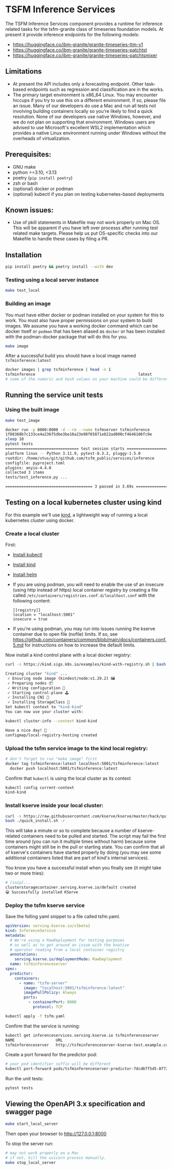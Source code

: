 # TSFM Inference Services

The TSFM Inference Services component provides a runtime for inference related tasks for the tsfm-granite class of 
timeseries foundation models. At present it provide inference endpoints for the following models:

* https://huggingface.co/ibm-granite/granite-timeseries-ttm-v1
* https://huggingface.co/ibm-granite/granite-timeseries-patchtst
* https://huggingface.co/ibm-granite/granite-timeseries-patchtsmixer
  
## Limitations

* At present the API includes only a forecasting endpoint. Other task-based endpoints such as regression and classification are in the works.
* The primary target environment is x86_64 Linux. 
You may encounter hiccups if you try to use this on a different environment. If so, please file an issue. Many of our developers do use a Mac and run all tests not involving building containers locally so you're likely to find a quick resolution. None of our developers use native Windows, however, and we do not plan on supporting that environment. Windows users are advised to use Microsoft's excellent WSL2 implementation which provides a native Linux environment running under Windows without the overheads of virtualization.


## Prerequisites:

* GNU make
* python >=3.10, <3.13
* poetry (`pip install poetry`)
* zsh or bash
* (optional) docker or podman
* (optional) kubectl if you plan on testing kubernetes-based deployments

## Known issues:

* Use of pkill statements in Makefile may not work properly on Mac OS. This will
 be apparent if you have left over processs after running test related make 
 targets. Please help us put OS-specific checks into our Makefile to handle 
 these cases by filing a PR.

## Installation

```sh
pip install poetry && poetry install --with dev
```

### Testing using a local server instance

```sh
make test_local
```

### Building an image

You must have either docker or podman installed on your system for this to
work. You must also have proper permissions on your system to build images. We assume you have a working docker command which can be docker itself 
or `podman` that has been aliased as `docker` or has been installed with the podman-docker package that will do this for you.

```bash
make image
```

After a successful build you should have a local image named 
`tsfminference:latest`

```sh
docker images | grep tsfminference | head -n 1
tsfminference                                             latest               df592dcb0533   46 seconds ago      1.49GB
# some of the numeric and hash values on your machine could be different
```

## Running the service unit tests

### Using the built image

```sh
make test_image

docker run -p 8000:8000 -d --rm --name tsfmserver tsfminference
1f88368b7c133ce4a236f5dbe3be18a23e98f65871e822ad808cf4646106fc9e
sleep 10
pytest tests
================================ test session starts ===========================
platform linux -- Python 3.11.9, pytest-8.3.2, pluggy-1.5.0
rootdir: /home/stus/git/github.com/tsfm_public/services/inference
configfile: pyproject.toml
plugins: anyio-4.4.0
collected 3 items                                                                                                         # this list of tests is illustrative only
tests/test_inference.py ...                                                                                                                                                           [100%]

====================================== 3 passed in 3.69s =======================
```

## Testing on a local kubernetes cluster using kind

For this example we'll use [kind](https://kind.sigs.k8s.io/docs/user/quick-start/),
a lightweight way of running a local kubernetes cluster using docker.

### Create a local cluster

First:

* [Install kubectl](https://kubernetes.io/docs/tasks/tools/)
* [Install kind](https://kind.sigs.k8s.io/docs/user/quick-start/#installation)
* [Install helm](https://helm.sh/docs/intro/install/)
* If you are using podman, you will need to enable the use of an insecure (using http instead of https)
local container registry by creating a file called `/etc/containers/registries.conf.d/localhost.conf` 
with the following content:

  ```
  [[registry]]
  location = "localhost:5001"
  insecure = true
  ```
* If you're using podman, you may run into issues running the kserve container due to 
open file (nofile) limits. If so, 
see https://github.com/containers/common/blob/main/docs/containers.conf.5.md
for instructions on how to increase the default limits.

Now install a kind control plane with a local docker registry:

```bash
curl -s https://kind.sigs.k8s.io/examples/kind-with-registry.sh | bash

Creating cluster "kind" ...
 ✓ Ensuring node image (kindest/node:v1.29.2) 🖼
 ✓ Preparing nodes 📦  
 ✓ Writing configuration 📜 
 ✓ Starting control-plane 🕹️ 
 ✓ Installing CNI 🔌 
 ✓ Installing StorageClass 💾 
Set kubectl context to "kind-kind"
You can now use your cluster with:

kubectl cluster-info --context kind-kind

Have a nice day! 👋
configmap/local-registry-hosting created
```

### Upload the tsfm service image to the kind local registry:

```bash
# don't forget to run "make image" first
docker tag tsfminference:latest localhost:5001/tsfminference:latest
  docker push localhost:5001/tsfminference:latest
```

Confirm that `kubectl` is using the local cluster as its context

```bash
kubectl config current-context 
kind-kind
```

### Install kserve inside your local cluster:

```bash
curl -s https://raw.githubusercontent.com/kserve/kserve/master/hack/quick_install.sh > quick_install.sh
bash ./quick_install.sh -r
```

This will take a minute or so to complete because a number of kserve-related containers 
need to be pulled and started. The script may fail the first time around (you can run it multiple times without harm) because some containers might still be in the pull or starting state. You can confirm that all of kserve's containers have started properly by doing (you may see some additional cointainers listed that are part of kind's internal services).

You know you have a successful install when you finally see (it might take two 
or more tries):

```bash
# [snip]...
clusterstoragecontainer.serving.kserve.io/default created
😀 Successfully installed KServe
```
### Deploy the tsfm kserve service

Save the folling yaml snippet to a file called tsfm.yaml.

```yaml
apiVersion: serving.kserve.io/v1beta1
kind: InferenceService
metadata:
  # We're using a RawDeployment for testing purposes
  # as well as to get around an issue with the knative
  # operator reading from a local container registry
  annotations:
    serving.kserve.io/deploymentMode: RawDeployment
  name: tsfminferenceserver
spec:
  predictor:
    containers:
      - name: "tsfm-server"
        image: "localhost:5001/tsfminference:latest"
        imagePullPolicy: Always
        ports:
          - containerPort: 8000
            protocol: TCP
```

```bash
kubectl apply -f tsfm.yaml
```

Confirm that the service is running:

```bash
kubectl get inferenceservices.serving.kserve.io tsfminferenceserver 
NAME                  URL                                                  READY   PREV   LATEST   PREVROLLEDOUTREVISION   LATESTREADYREVISION   AGE
tsfminferenceserver   http://tsfminferenceserver-kserve-test.example.com   True                                                                  25m

```

Create a port forward for the predictor pod:

```bash
# your pod identifier suffix will be different
kubectl port-forward pods/tsfminferenceserver-predictor-7dcd6ff5d5-8f726 8000:8000   
```

Run the unit tests:

```bash
pytest tests
```

## Viewing the OpenAPI 3.x specification and swagger page

```sh
make start_local_server
```

Then open your browser to http://127.0.0.1:8000

To stop the server run:

```sh
# may not work properly on a Mac
# if not, kill the uvicorn process manually.
make stop_local_server
```
